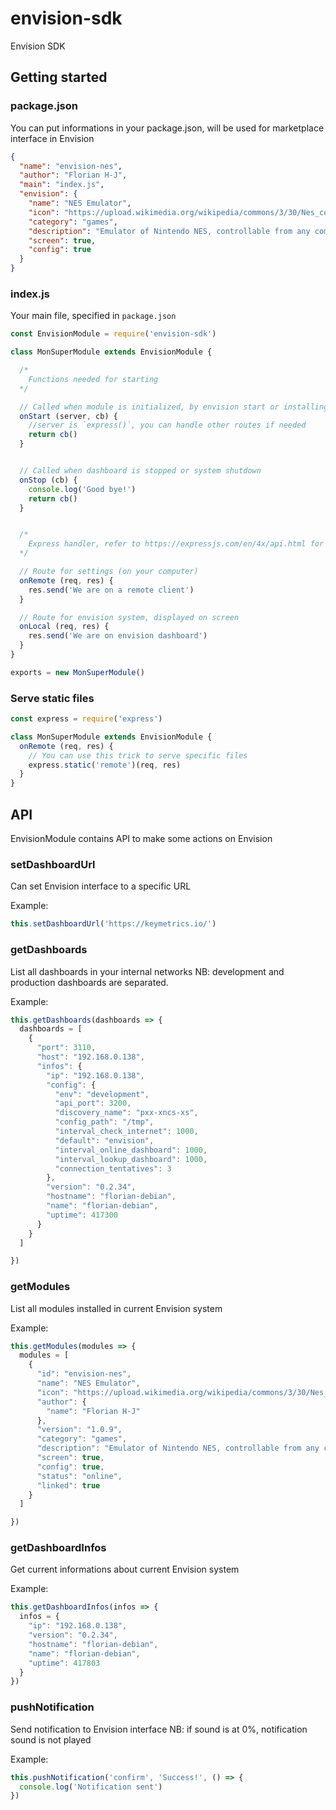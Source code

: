 # envision-sdk
Envision SDK

## Getting started

### package.json

You can put informations in your package.json, will be used for marketplace interface in Envision

```json
{
  "name": "envision-nes",
  "author": "Florian H-J",
  "main": "index.js",
  "envision": {
    "name": "NES Emulator",
    "icon": "https://upload.wikimedia.org/wikipedia/commons/3/30/Nes_controller.svg",
    "category": "games",
    "description": "Emulator of Nintendo NES, controllable from any computer (WS remote) to play with 2 colleagues.",
    "screen": true,
    "config": true
  }
}
```

### index.js

Your main file, specified in `package.json`

```js
const EnvisionModule = require('envision-sdk')

class MonSuperModule extends EnvisionModule {

  /*
    Functions needed for starting
  */

  // Called when module is initialized, by envision start or installing
  onStart (server, cb) {
    //server is `express()`, you can handle other routes if needed
    return cb()
  }


  // Called when dashboard is stopped or system shutdown
  onStop (cb) {
    console.log('Good bye!')
    return cb()
  }


  /*
    Express handler, refer to https://expressjs.com/en/4x/api.html for API
  */

  // Route for settings (on your computer)
  onRemote (req, res) {
    res.send('We are on a remote client')
  }

  // Route for envision system, displayed on screen
  onLocal (req, res) {
    res.send('We are on envision dashboard')
  }
}

exports = new MonSuperModule()
```

### Serve static files
```js
const express = require('express')

class MonSuperModule extends EnvisionModule {
  onRemote (req, res) {
    // You can use this trick to serve specific files
    express.static('remote')(req, res)
  }
}
```

## API
EnvisionModule contains API to make some actions on Envision

### setDashboardUrl

Can set Envision interface to a specific URL

Example:
```js
this.setDashboardUrl('https://keymetrics.io/')
```

### getDashboards

List all dashboards in your internal networks
NB: development and production dashboards are separated.

Example:
```js
this.getDashboards(dashboards => {
  dashboards = [
    {
      "port": 3110,
      "host": "192.168.0.138",
      "infos": {
        "ip": "192.168.0.138",
        "config": {
          "env": "development",
          "api_port": 3200,
          "discovery_name": "pxx-xncs-xs",
          "config_path": "/tmp",
          "interval_check_internet": 1000,
          "default": "envision",
          "interval_online_dashboard": 1000,
          "interval_lookup_dashboard": 1000,
          "connection_tentatives": 3
        },
        "version": "0.2.34",
        "hostname": "florian-debian",
        "name": "florian-debian",
        "uptime": 417300
      }
    }
  ]

})
```

### getModules

List all modules installed in current Envision system

Example:
```js
this.getModules(modules => {
  modules = [
    {
      "id": "envision-nes",
      "name": "NES Emulator",
      "icon": "https://upload.wikimedia.org/wikipedia/commons/3/30/Nes_controller.svg",
      "author": {
        "name": "Florian H-J"
      },
      "version": "1.0.9",
      "category": "games",
      "description": "Emulator of Nintendo NES, controllable from any computer (WS remote) to play with 2 colleagues.",
      "screen": true,
      "config": true,
      "status": "online",
      "linked": true
    }
  ]

})
```

### getDashboardInfos

Get current informations about current Envision system

Example:
```js
this.getDashboardInfos(infos => {
  infos = {
    "ip": "192.168.0.138",
    "version": "0.2.34",
    "hostname": "florian-debian",
    "name": "florian-debian",
    "uptime": 417803
  }
})
```

### pushNotification

Send notification to Envision interface
NB: if sound is at 0%, notification sound is not played

Example:
```js
this.pushNotification('confirm', 'Success!', () => {
  console.log('Notification sent')
})
```
